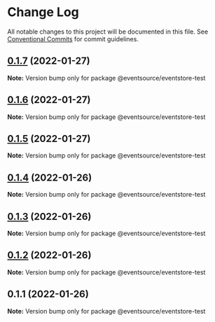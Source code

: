 # Change Log

All notable changes to this project will be documented in this file.
See [Conventional Commits](https://conventionalcommits.org) for commit guidelines.

## [0.1.7](https://github.com/thomasvargiu/eventsource-ts/compare/@eventsource/eventstore-test@0.1.6...@eventsource/eventstore-test@0.1.7) (2022-01-27)

**Note:** Version bump only for package @eventsource/eventstore-test





## [0.1.6](https://github.com/thomasvargiu/eventsource-ts/compare/@eventsource/eventstore-test@0.1.4...@eventsource/eventstore-test@0.1.6) (2022-01-27)

**Note:** Version bump only for package @eventsource/eventstore-test





## [0.1.5](https://github.com/thomasvargiu/eventsource-ts/compare/@eventsource/eventstore-test@0.1.4...@eventsource/eventstore-test@0.1.5) (2022-01-27)

**Note:** Version bump only for package @eventsource/eventstore-test





## [0.1.4](https://github.com/thomasvargiu/eventsource-ts/compare/@eventsource/eventstore-test@0.1.3...@eventsource/eventstore-test@0.1.4) (2022-01-26)

**Note:** Version bump only for package @eventsource/eventstore-test





## [0.1.3](https://github.com/thomasvargiu/eventsource-ts/compare/@eventsource/eventstore-test@0.1.2...@eventsource/eventstore-test@0.1.3) (2022-01-26)

**Note:** Version bump only for package @eventsource/eventstore-test





## [0.1.2](https://github.com/thomasvargiu/eventsource-ts/compare/@eventsource/eventstore-test@0.1.1...@eventsource/eventstore-test@0.1.2) (2022-01-26)

**Note:** Version bump only for package @eventsource/eventstore-test





## 0.1.1 (2022-01-26)

**Note:** Version bump only for package @eventsource/eventstore-test
